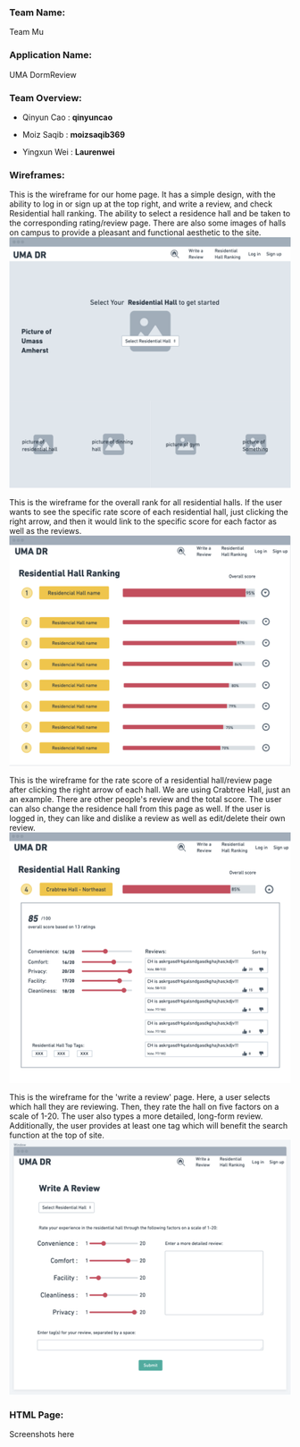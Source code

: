 ### **Team Name**: 
Team Mu

### **Application Name**: 
UMA DormReview

### **Team Overview**:
- Qinyun Cao : **qinyuncao**

- Moiz Saqib : **moizsaqib369**

- Yingxun Wei : **Laurenwei**

### **Wireframes**:
This is the wireframe for our home page. It has a simple design, with the ability to log in or sign up at the top right, and write a review, and check Residential hall ranking. The ability to select a residence hall and be taken to the corresponding rating/review page. There are also some images of halls on campus to provide a pleasant and functional aesthetic to the site.
![Wireframe of Home Page](https://github.com/qinyuncao/cs326-final-teammu/blob/main/images/homeframe.png?raw=true)

This is the wireframe for the overall rank for all residential halls. If the user wants to see the specific rate score of each residential hall, just clicking the right arrow, and then it would link to the specific score for each factor as well as the reviews.
![Wireframe of Ranking](https://github.com/qinyuncao/cs326-final-teammu/blob/main/images/rankframe.png?raw=true)

This is the wireframe for the rate score of a residential hall/review page after clicking the right arrow of each hall. We are using Crabtree Hall, just an an example. There are other people's review and the total score. The user can also change the residence hall from this page as well. If the user is logged in, they can like and dislike a review as well as edit/delete their own review.
![Wireframe of Rating/Review Page](https://github.com/qinyuncao/cs326-final-teammu/blob/main/images/reviewframe.png?raw=true)

This is the wireframe for the 'write a review' page. Here, a user selects which hall they are reviewing. Then, they rate the hall on five factors on a scale of 1-20. The user also types a more detailed, long-form review. Additionally, the user provides at least one tag which will benefit the search function at the top of site.
![Wireframe of Write A Review Page](https://github.com/qinyuncao/cs326-final-teammu/blob/main/images/writereviewframe.png?raw=true)

### **HTML Page**:
Screenshots here
